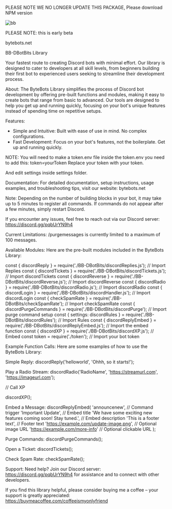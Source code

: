 PLEASE NOTE WE NO LONGER UPDATE THIS PACKAGE, Please download NPM version


![bb](https://github.com/user-attachments/assets/8cf39b43-3d48-4436-a468-b45a0b7bca66)

PLEASE NOTE: this is early beta

bytebots.net 

BB-DBotBits Library

Your fastest route to creating Discord bots with minimal effort. Our library is designed to cater to developers at all skill levels, from beginners building their first bot to experienced users seeking to streamline their development process.

About:
The ByteBots Library simplifies the process of Discord bot development by offering pre-built functions and modules, making it easy to create bots that range from basic to advanced. Our tools are designed to help you get up and running quickly, focusing on your bot's unique features instead of spending time on repetitive setups.

Features:
- Simple and Intuitive: Built with ease of use in mind. No complex configurations.
- Fast Development: Focus on your bot's features, not the boilerplate. Get up and running quickly.

NOTE:
You will need to make a token.env file inside the token.env you need to add this:
token=yourToken
Replace your token with your token.

And edit settings inside settings folder.

Documentation:
For detailed documentation, setup instructions, usage examples, and troubleshooting tips, visit our website: bytebots.net

Note: Depending on the number of building blocks in your bot, it may take up to 5 minutes to register all commands. If commands do not appear after a few minutes, simply restart Discord.

If you encounter any issues, feel free to reach out via our Discord server: https://discord.gg/pqbUrYN9h4

Current Limitations:
/purgemessages is currently limited to a maximum of 100 messages.

Available Modules:
Here are the pre-built modules included in the ByteBots Library:

const { discordReply } = require('./BB-DBotBits/discordReplies.js'); // Import Replies
const { discordTickets } = require('./BB-DBotBits/discordTickets.js'); // Import discordTickets
const { discordReverse } = require('./BB-DBotBits/discordReverse.js'); // Import discordReverse
const { discordRadio } = require('./BB-DBotBits/discordRadio.js'); // Import discordRadio
const { discordLogin } = require('./BB-DBotBits/discordHandler.js'); // Import discordLogin
const { checkSpamRate } = require('./BB-DBotBits/checkSpamRate'); // Import checkSpamRate
const { discordPurgeCommands } = require('./BB-DBotBits/discordPurge'); // Import purge command setup
const { settings: discordRules } = require('./BB-DBotBits/discordRules'); // Import Rules
const { discordReplyEmbed } = require('./BB-DBotBits/discordReplyEmbed.js'); // Import the embed function
const { discordXP } = require('./BB-DBotBits/discordXP.js'); // Embed
const token = require('./token'); // Import your bot token

Example Function Calls:
Here are some examples of how to use the ByteBots Library:

Simple Reply:
discordReply('helloworld', 'Ohhh, so it starts!');

Play a Radio Stream:
discordRadio('RadioName', 'https://streamurl.com', 'https://imageurl.com');

// Call XP

discordXP();

Embed a Message:
discordReplyEmbed(
    'announcenew', // Command trigger
    'Important Update', // Embed title
    'We have some exciting new features coming soon! Stay tuned.', // Embed description
    'This is a footer text', // Footer text
    'https://example.com/update-image.png', // Optional image URL
    'https://example.com/more-info' // Optional clickable URL
);

Purge Commands:
discordPurgeCommands();

Open a Ticket:
discordTickets();

Check Spam Rate:
checkSpamRate();

Support:
Need help? Join our Discord server: https://discord.gg/pqbUrYN9h4 for assistance and to connect with other developers.

If you find this library helpful, please consider buying me a coffee – your support is greatly appreciated:
https://buymeacoffee.com/coffeeismyonlyfriend
